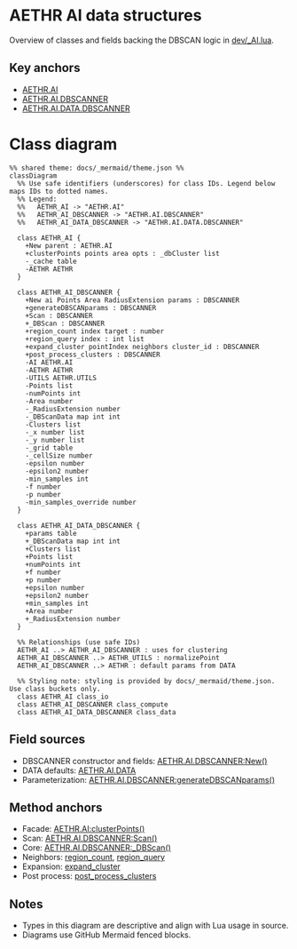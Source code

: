 # AETHR AI data structures

Overview of classes and fields backing the DBSCAN logic in [dev/_AI.lua](../../dev/_AI.lua).

## Key anchors
- [AETHR.AI](https://github.com/Gh0st352/AETHR/blob/main/dev/_AI.lua#L34)
- [AETHR.AI.DBSCANNER](https://github.com/Gh0st352/AETHR/blob/main/dev/_AI.lua#L90)
- [AETHR.AI.DATA.DBSCANNER](https://github.com/Gh0st352/AETHR/blob/main/dev/_AI.lua#L71)

# Class diagram

```mermaid
%% shared theme: docs/_mermaid/theme.json %%
classDiagram
  %% Use safe identifiers (underscores) for class IDs. Legend below maps IDs to dotted names.
  %% Legend:
  %%   AETHR_AI -> "AETHR.AI"
  %%   AETHR_AI_DBSCANNER -> "AETHR.AI.DBSCANNER"
  %%   AETHR_AI_DATA_DBSCANNER -> "AETHR.AI.DATA.DBSCANNER"

  class AETHR_AI {
    +New parent : AETHR.AI
    +clusterPoints points area opts : _dbCluster list
    -_cache table
    -AETHR AETHR
  }

  class AETHR_AI_DBSCANNER {
    +New ai Points Area RadiusExtension params : DBSCANNER
    +generateDBSCANparams : DBSCANNER
    +Scan : DBSCANNER
    +_DBScan : DBSCANNER
    +region_count index target : number
    +region_query index : int list
    +expand_cluster pointIndex neighbors cluster_id : DBSCANNER
    +post_process_clusters : DBSCANNER
    -AI AETHR.AI
    -AETHR AETHR
    -UTILS AETHR.UTILS
    -Points list
    -numPoints int
    -Area number
    -_RadiusExtension number
    -_DBScanData map int int
    -Clusters list
    -_x number list
    -_y number list
    -_grid table
    -_cellSize number
    -epsilon number
    -epsilon2 number
    -min_samples int
    -f number
    -p number
    -min_samples_override number
  }

  class AETHR_AI_DATA_DBSCANNER {
    +params table
    +_DBScanData map int int
    +Clusters list
    +Points list
    +numPoints int
    +f number
    +p number
    +epsilon number
    +epsilon2 number
    +min_samples int
    +Area number
    +_RadiusExtension number
  }

  %% Relationships (use safe IDs)
  AETHR_AI ..> AETHR_AI_DBSCANNER : uses for clustering
  AETHR_AI_DBSCANNER ..> AETHR_UTILS : normalizePoint
  AETHR_AI_DBSCANNER ..> AETHR : default params from DATA

  %% Styling note: styling is provided by docs/_mermaid/theme.json. Use class buckets only.
  class AETHR_AI class_io
  class AETHR_AI_DBSCANNER class_compute
  class AETHR_AI_DATA_DBSCANNER class_data
```

## Field sources
- DBSCANNER constructor and fields: [AETHR.AI.DBSCANNER:New()](https://github.com/Gh0st352/AETHR/blob/main/dev/_AI.lua#L123)
- DATA defaults: [AETHR.AI.DATA](https://github.com/Gh0st352/AETHR/blob/main/dev/_AI.lua#L70)
- Parameterization: [AETHR.AI.DBSCANNER:generateDBSCANparams()](https://github.com/Gh0st352/AETHR/blob/main/dev/_AI.lua#L186)

## Method anchors
- Facade: [AETHR.AI:clusterPoints()](https://github.com/Gh0st352/AETHR/blob/main/dev/_AI.lua#L530)
- Scan: [AETHR.AI.DBSCANNER:Scan()](https://github.com/Gh0st352/AETHR/blob/main/dev/_AI.lua#L319)
- Core: [AETHR.AI.DBSCANNER:_DBScan()](https://github.com/Gh0st352/AETHR/blob/main/dev/_AI.lua#L333)
- Neighbors: [region_count](https://github.com/Gh0st352/AETHR/blob/main/dev/_AI.lua#L275), [region_query](https://github.com/Gh0st352/AETHR/blob/main/dev/_AI.lua#L370)
- Expansion: [expand_cluster](https://github.com/Gh0st352/AETHR/blob/main/dev/_AI.lua#L424)
- Post process: [post_process_clusters](https://github.com/Gh0st352/AETHR/blob/main/dev/_AI.lua#L466)

## Notes
- Types in this diagram are descriptive and align with Lua usage in source.
- Diagrams use GitHub Mermaid fenced blocks.